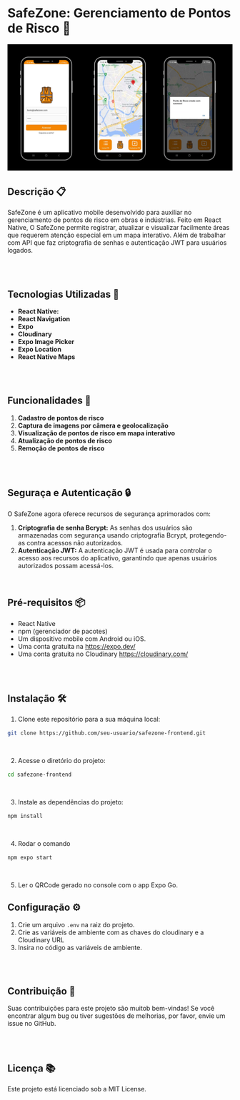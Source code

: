 # SafeZone: Gerenciamento de Pontos de Risco 📱

![Demonstração do Aplicativo](./src/assets/SafeZone_github.png)
<br>

## Descrição 📋

SafeZone é um aplicativo mobile desenvolvido para auxiliar no gerenciamento de pontos de risco em obras e indústrias.
Feito em React Native, O SafeZone permite registrar, atualizar e visualizar facilmente áreas que requerem atenção especial em um mapa interativo. Além de trabalhar com API que faz criptografia de senhas e autenticação JWT para usuários logados.

<br>
<br>

## Tecnologias Utilizadas 💎

- **React Native:** <br>
- **React Navigation** <br>
- **Expo** <br>
- **Cloudinary** <br>
- **Expo Image Picker** <br>
- **Expo Location** <br>
- **React Native Maps** <br>

<br>
<br>

## Funcionalidades 🔧

1. **Cadastro de pontos de risco**
2. **Captura de imagens por câmera e geolocalização**
3. **Visualização de pontos de risco em mapa interativo**
4. **Atualização de pontos de risco**
5. **Remoção de pontos de risco**

<br>
<br>

## Seguraça e Autenticação 🔒

O SafeZone agora oferece recursos de segurança aprimorados com:

1. **Criptografia de senha Bcrypt:** As senhas dos usuários são armazenadas com segurança usando criptografia Bcrypt, protegendo-as contra acessos não autorizados. <br>
2. **Autenticação JWT:** A autenticação JWT é usada para controlar o acesso aos recursos do aplicativo, garantindo que apenas usuários autorizados possam acessá-los.

<br>

## Pré-requisitos 📦

- React Native <br>
- npm (gerenciador de pacotes) <br>
- Um dispositivo mobile com Android ou iOS. <br>
- Uma conta gratuita na https://expo.dev/ <br>
- Uma conta gratuita no Cloudinary https://cloudinary.com/ <br>

<br>
<br>

## Instalação 🛠️

1. Clone este repositório para a sua máquina local:

```bash
git clone https://github.com/seu-usuario/safezone-frontend.git
```

<br>

2. Acesse o diretório do projeto:

```bash
cd safezone-frontend
```

<br>

3. Instale as dependências do projeto:

```bash
npm install
```

<br>

4. Rodar o comando

```bash
npm expo start
```

<br>

5. Ler o QRCode gerado no console com o app Expo Go.

## Configuração ⚙️

1. Crie um arquivo `.env` na raiz do projeto. <br>
2. Crie as variáveis de ambiente com as chaves do cloudinary e a Cloudinary URL <br>
3. Insira no código as variáveis de ambiente. <br>

<br>
<br>

## Contribuição 🤝

Suas contribuições para este projeto são muitob bem-vindas! Se você encontrar algum bug ou tiver sugestões de melhorias, por favor, envie um issue no GitHub.

<br>
<br>

## Licença 📚

Este projeto está licenciado sob a MIT License.
